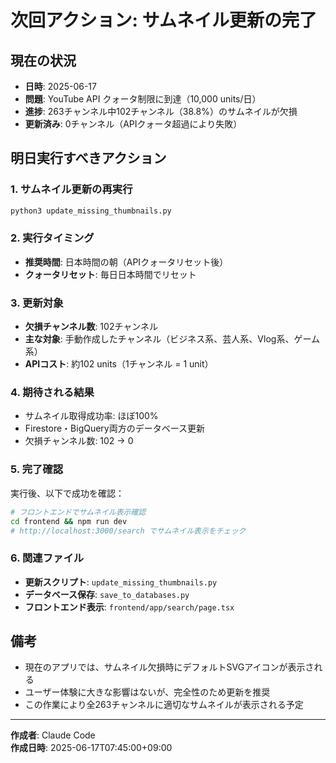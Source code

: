 # 次回アクション: サムネイル更新の完了

## 現在の状況
- **日時**: 2025-06-17
- **問題**: YouTube API クォータ制限に到達（10,000 units/日）
- **進捗**: 263チャンネル中102チャンネル（38.8%）のサムネイルが欠損
- **更新済み**: 0チャンネル（APIクォータ超過により失敗）

## 明日実行すべきアクション

### 1. サムネイル更新の再実行
```bash
python3 update_missing_thumbnails.py
```

### 2. 実行タイミング
- **推奨時間**: 日本時間の朝（APIクォータリセット後）
- **クォータリセット**: 毎日日本時間でリセット

### 3. 更新対象
- **欠損チャンネル数**: 102チャンネル
- **主な対象**: 手動作成したチャンネル（ビジネス系、芸人系、Vlog系、ゲーム系）
- **APIコスト**: 約102 units（1チャンネル = 1 unit）

### 4. 期待される結果
- サムネイル取得成功率: ほぼ100%
- Firestore・BigQuery両方のデータベース更新
- 欠損チャンネル数: 102 → 0

### 5. 完了確認
実行後、以下で成功を確認：
```bash
# フロントエンドでサムネイル表示確認
cd frontend && npm run dev
# http://localhost:3000/search でサムネイル表示をチェック
```

### 6. 関連ファイル
- **更新スクリプト**: `update_missing_thumbnails.py`
- **データベース保存**: `save_to_databases.py`
- **フロントエンド表示**: `frontend/app/search/page.tsx`

## 備考
- 現在のアプリでは、サムネイル欠損時にデフォルトSVGアイコンが表示される
- ユーザー体験に大きな影響はないが、完全性のため更新を推奨
- この作業により全263チャンネルに適切なサムネイルが表示される予定

---
**作成者**: Claude Code  
**作成日時**: 2025-06-17T07:45:00+09:00